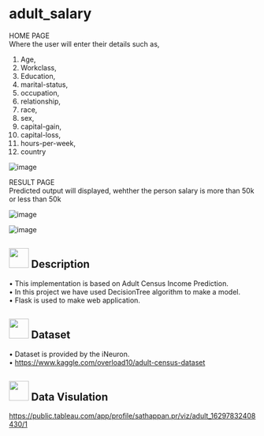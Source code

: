 # adult_salary

HOME PAGE<br/>
Where the user will enter their details such as,
 1. Age,
 2. Workclass,
 3. Education,
 4. marital-status,
 5. occupation,
 6. relationship,
 7. race,
 8. sex,
 9. capital-gain,
 10. capital-loss,
 11. hours-per-week,
 12. country
 
![image](https://user-images.githubusercontent.com/84607354/131341733-407f08d3-33be-4af2-a31a-9b7a11cf082c.png)
    
RESULT PAGE<br/>
Predicted output will displayed, wehther the person salary is more than 50k or less than 50k

![image](https://user-images.githubusercontent.com/84607354/131341779-cfefa8db-b2c3-4b30-ba23-2995da12d2bc.png)

![image](https://user-images.githubusercontent.com/84607354/131343073-b8a42c47-731a-4543-859a-97578e4af523.png)

## <img src="https://user-images.githubusercontent.com/84607354/131428371-1bc0df88-6f2a-4a5d-b017-5813116110b9.png" width="40"> Description
•	This implementation is based on Adult Census Income Prediction.<br/>
•	In this project we have used DecisionTree algorithm to make a model.<br/>
•	Flask is used to make web application.

## <img src="https://user-images.githubusercontent.com/84607354/131429181-4a44f85b-5bf1-4535-ad96-04285c61bdd8.png" width="40" height="40"> Dataset
•	Dataset is provided by the iNeuron.<br/>
•	https://www.kaggle.com/overload10/adult-census-dataset

## <img src="https://user-images.githubusercontent.com/84607354/131381294-06bc4e77-2194-4f23-b29a-6cbe7dfbbdae.png" width="40"> Data Visulation


https://public.tableau.com/app/profile/sathappan.pr/viz/adult_16297832408430/1
